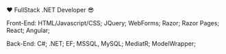 :heart: FullStack .NET Developer :sunglasses:

Front-End: HTML/Javascript/CSS; JQuery; WebForms; Razor; Razor Pages; React; Angular;

Back-End: C#; .NET; EF; MSSQL, MySQL; MediatR; ModelWrapper;
